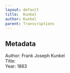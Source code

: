 ```yaml
---
layout: default
title:  Kunkel
author: Kunkel
parent: Transcriptions
---
```


## Metadata
Author: Frank Joseph Kunkel  
Title:   
Year: 1863  




















